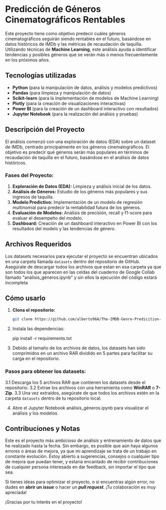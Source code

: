 # **Predicción de Géneros Cinematográficos Rentables**

Este proyecto tiene como objetivo predecir cuáles géneros cinematográficos seguirán siendo rentables en el futuro, basándose en datos históricos de IMDb y las métricas de recaudación de taquilla. Utilizando técnicas de **Machine Learning**, este análisis ayuda a identificar tendencias y posibles géneros que se verán más o menos frecuentemente en los próximos años.

## **Tecnologías utilizadas**
- **Python** (para la manipulación de datos, análisis y modelos predictivos)
- **Pandas** (para limpieza y manipulación de datos)
- **Scikit-learn** (para la implementación de modelos de Machine Learning)
- **Plotly** (para la creación de visualizaciones interactivas)
- **Power BI** (para la creación de un dashboard interactivo con resultados)
- **Jupyter Notebook** (para la realización del análisis y pruebas)

## **Descripción del Proyecto**
El análisis comenzó con una exploración de datos (EDA) sobre un dataset de IMDb, centrado principalmente en los géneros cinematográficos. El objetivo es predecir qué géneros serán más populares en términos de recaudación de taquilla en el futuro, basándose en el análisis de datos históricos.

### **Fases del Proyecto:**
1. **Exploración de Datos (EDA):** Limpieza y análisis inicial de los datos.
2. **Análisis de Géneros:** Estudio de los géneros más populares y sus ingresos de taquilla.
3. **Modelo Predictivo:** Implementación de un modelo de regresión multinomial para predecir la rentabilidad futura de los géneros.
4. **Evaluación de Modelos:** Análisis de precisión, recall y f1-score para evaluar el desempeño del modelo.
5. **Dashboard:** Creación de un dashboard interactivo en Power BI con los resultados del modelo y las tendencias de género.

## **Archivos Requeridos**
Los datasets necesarios para ejecutar el proyecto se encuentran ubicados en una carpeta llamada `datasets` dentro del repositorio de GitHub. Asegúrate de descargar todos los archivos que estan en esa carpeta ya que son todos los que aparecen en las celdas del cuaderno de Google Collab llamado "análisis_géneros.ipynb" y sin ellos la ejecución del código estará incompleta



## **Cómo usarlo**

1. **Clona el repositorio:**

   ```bash
   git clone https://github.com/alberto96A/The-IMDB-Genre-Predicition-Project.git


2. Instala las dependencias:

   pip install -r requirements.txt


3. Debido al tamaño de los archivos de datos, los datasets han sido comprimidos en un archivo RAR dividido en 5 partes para facilitar su carga en el repositorio.

### Pasos para obtener los datasets:
3.1 Descarga los 5 archivos RAR que contienen los datasets desde el repositorio:
3.2 Extrae los archivos con una herramienta como **WinRAR** o **7-Zip**.
3.3 Una vez extraídos, asegúrate de que todos los archivos estén en la carpeta `datasets` dentro de tu repositorio local.


4.  Abre el Jupyter Notebook análisis_géneros.ipynb para visualizar el análisis y los modelos


## **Contribuciones y Notas**

Este es el proyecto más ambicioso de análisis y entrenamiento de datos que he realizado hasta la fecha. Sin embargo, es posible que aún haya algunos errores o áreas de mejora, ya que mi aprendizaje se trata de un trabajo en constante evolución. Estoy abierto a sugerencias, consejos o cualquier tipo de mejora que puedan tener, y estaría encantado de recibir contribuciones de cualquier persona interesada en dar feedback, sin importar el tipo que sea.

Si tienes ideas para optimizar el proyecto, o si encuentras algún error, no dudes en **abrir un _issue_** o hacer un **_pull request_**. ¡Tu colaboración es muy apreciada!

¡Gracias por tu interés en el proyecto!

